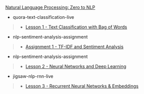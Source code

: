[Natural Language Processing: Zero to NLP](https://jovian.com/learn/nautral-language-processing-zero-to-nlp)

* quora-text-classification-live

> * [Lesson 1 - Text Classification with Bag of Words](https://www.youtube.com/watch?v=isuRxhLQSXU)

* nlp-sentiment-analysis-assignment

> * [Assignment 1 - TF-IDF and Sentiment Analysis](https://www.youtube.com/watch?v=6VnJqJCHdzo)

* nlp-sentiment-analysis-assignment

> * [Lesson 2 - Neural Networks and Deep Learning](https://www.youtube.com/watch?v=1LyoAVX6mKU)

* jigsaw-nlp-rnn-live

> * [Lesson 3 - Recurrent Neural Networks & Embeddings](https://www.youtube.com/watch?v=Yqz1hGdd9J0)
